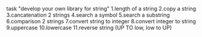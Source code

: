 task "develop your own library for string"
1.length of a string
2.copy a string
3.cancatenation 2 strings
4.search a symbol
5.search a substring
6.comparison 2 strings
7.convert string to integer
8.convert integer to string
9.uppercase
10.lowercase
11.reverse string (UP TO low, low to UP) 
